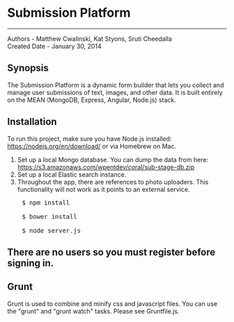 Submission Platform
===================
--------------------
Authors - Matthew Cwalinski, Kat Styons, Sruti Cheedalla <br>
Created Date - January 30, 2014 <br>

## Synopsis

The Submission Platform is a dynamic form builder that lets you collect and manage user submissions of text, images, and other data. It is built entirely on the MEAN (MongoDB, Express, Angular, Node.js) stack.

## Installation

To run this project, make sure you have Node.js installed: https://nodejs.org/en/download/ or via Homebrew on Mac. <br>
1. Set up a local Mongo database. You can dump the data from here: https://s3.amazonaws.com/wpentdev/coral/sub-stage-db.zip<br>
2. Set up a local Elastic search instance.<br>
3. Throughout the app, there are references to photo uploaders. This functionality will not work as it points to an external service.<br>

<pre>
	$ npm install <br>
	$ bower install<br>
	$ node server.js
</pre>

## There are no users so you must register before signing in.

## Grunt  
Grunt is used to combine and minify css and javascript files. You can use the "grunt" and "grunt watch" tasks. Please see Gruntfile.js.
